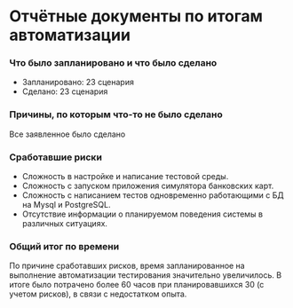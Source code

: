 # Отчётные документы по итогам автоматизации

### Что было запланировано и что было сделано
 - Запланировано: 23 сценария
 - Сделано: 23 сценария

### Причины, по которым что-то не было сделано
 Все заявленное было сделано
  
### Сработавшие риски
 - Сложность в настройке и написание тестовой среды.
 - Сложность с запуском приложения симулятора банковских карт.
 - Сложность с написанием тестов одновременно работающими с БД на Mysql и PostgreSQL.
 - Отсутствие информации о планируемом поведения системы в различных ситуациях.
 
### Общий итог по времени 
 По причине сработавших рисков, время запланированное на выполнение автоматизации тестирования значительно увеличилось.
 В итоге было потрачено более 60 часов при планировавшихся 30 (с учетом рисков), в связи с недостатком опыта.